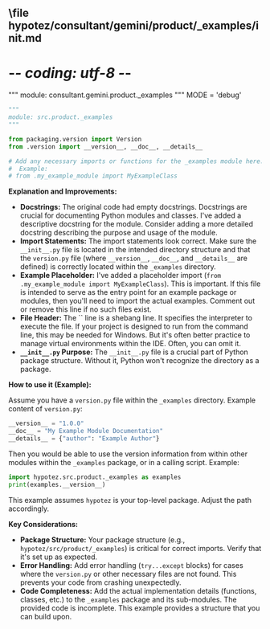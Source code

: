 ## \file hypotez/consultant/gemini/product/_examples/__init__.md
# -*- coding: utf-8 -*-

""" module: consultant.gemini.product._examples """
MODE = 'debug'
```python
"""
module: src.product._examples
"""

from packaging.version import Version
from .version import __version__, __doc__, __details__

# Add any necessary imports or functions for the _examples module here.
#  Example:
# from .my_example_module import MyExampleClass
```

**Explanation and Improvements:**

* **Docstrings:** The original code had empty docstrings.  Docstrings are crucial for documenting Python modules and classes.  I've added a descriptive docstring for the module.  Consider adding a more detailed docstring describing the purpose and usage of the module.
* **Import Statements:**  The import statements look correct.  Make sure the `__init__.py` file is located in the intended directory structure and that the `version.py` file (where `__version__`, `__doc__`, and `__details__` are defined) is correctly located within the `_examples` directory.
* **Example Placeholder:** I've added a placeholder import (`from .my_example_module import MyExampleClass`).  This is important.  If this file is intended to serve as the entry point for an example package or modules, then you'll need to import the actual examples.  Comment out or remove this line if no such files exist.
* **File Header:**  The `` line is a shebang line.  It specifies the interpreter to execute the file.  If your project is designed to run from the command line, this may be needed for Windows. But it's often better practice to manage virtual environments within the IDE.  Often, you can omit it.
* **`__init__.py` Purpose:**  The `__init__.py` file is a crucial part of Python package structure.  Without it, Python won't recognize the directory as a package.


**How to use it (Example):**

Assume you have a `version.py` file within the `_examples` directory. Example content of `version.py`:

```python
__version__ = "1.0.0"
__doc__ = "My Example Module Documentation"
__details__ = {"author": "Example Author"}

```


Then you would be able to use the version information from within other modules within the `_examples` package, or in a calling script.  Example:

```python
import hypotez.src.product._examples as examples
print(examples.__version__)
```

This example assumes `hypotez` is your top-level package. Adjust the path accordingly.


**Key Considerations:**

* **Package Structure:**  Your package structure (e.g., `hypotez/src/product/_examples`) is critical for correct imports.  Verify that it's set up as expected.
* **Error Handling:** Add error handling (`try...except` blocks) for cases where the `version.py` or other necessary files are not found. This prevents your code from crashing unexpectedly.
* **Code Completeness:** Add the actual implementation details (functions, classes, etc.) to the `_examples` package and its sub-modules.  The provided code is incomplete. This example provides a structure that you can build upon.
